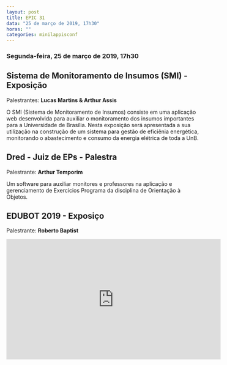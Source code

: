 ```yaml
---
layout: post
title: EPIC 31
data: "25 de março de 2019, 17h30"
horas: ""
categories: minilappisconf
---
```


### Segunda-feira, 25 de março de 2019, 17h30	


## Sistema de Monitoramento de Insumos (SMI) - Exposição
 
Palestrantes: **Lucas Martins & Arthur Assis**

O SMI (Sistema de Monitoramento de Insumos) consiste em uma aplicação web desenvolvida para auxiliar o monitoramento dos insumos importantes para a Universidade de Brasília. Nesta exposição será apresentada a sua utilização na construção de um sistema para gestão de eficiênia energética, monitorando o abastecimento e consumo da energia elétrica de toda a UnB.


## Dred - Juiz de EPs - Palestra

Palestrante: **Arthur Temporim** 

Um software para auxiliar monitores e professores na aplicação e gerenciamento de Exercícios Programa da disciplina de Orientação à Objetos.

## EDUBOT 2019 - Exposiço

Palestrante: **Roberto Baptist**

<iframe width="560" height="315" src="https://www.youtube.com/embed/6J-LBzYqnc0" frameborder="0" allow="autoplay; encrypted-media" allowfullscreen></iframe>